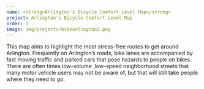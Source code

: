 ```yaml
---
name: <strong>Arlington's Bicycle Comfort Level Map</strong>
project: Arlington's Bicycle Comfort Level Map
order: 3
image: img/projects/bikearlington3.png
---
```


This map aims to highlight the most stress-free routes to get around Arlington. Frequently on Arlington’s roads, bike lanes are accompanied by fast moving traffic and parked cars that pose hazards to people on bikes. There are often times low-volume ,low-speed neighborhood streets that many motor vehicle users may not be aware of, but that will still take people where they need to go.

